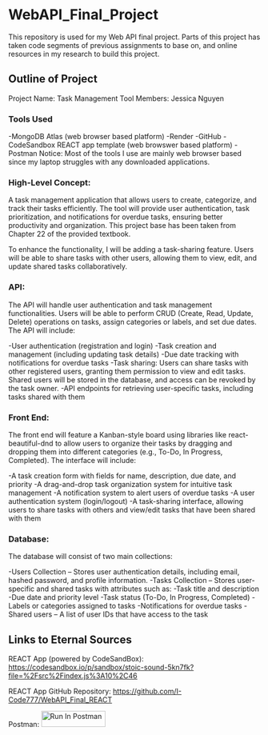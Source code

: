 # WebAPI_Final_Project
This repository is used for my Web API final project. Parts of this project has taken code segments of previous assignments to base on, and online resources in my research to build this project.

## Outline of Project
Project Name: Task Management Tool
Members: Jessica Nguyen

### Tools Used
-MongoDB Atlas (web browser based platform)
-Render
-GitHub
-CodeSandbox REACT app template (web browswer based platform)
-Postman
Notice: Most of the tools I use are mainly web browser based since my laptop struggles with any downloaded applications.

### High-Level Concept:
A task management application that allows users to create, categorize, and track their tasks efficiently. The tool will provide user authentication, task prioritization, and notifications for overdue tasks, ensuring better productivity and organization. This project base has been taken from Chapter 22 of the provided textbook.

To enhance the functionality, I will be adding a task-sharing feature. Users will be able to share tasks with other users, allowing them to view, edit, and update shared tasks collaboratively.

### API:
The API will handle user authentication and task management functionalities. Users will be able to perform CRUD (Create, Read, Update, Delete) operations on tasks, assign categories or labels, and set due dates. The API will include:

-User authentication (registration and login)
-Task creation and management (including updating task details)
-Due date tracking with notifications for overdue tasks
-Task sharing: Users can share tasks with other registered users, granting them permission to view and edit tasks. Shared users will be stored in the database, and access can be revoked by the task owner.
-API endpoints for retrieving user-specific tasks, including tasks shared with them

### Front End:
The front end will feature a Kanban-style board using libraries like react-beautiful-dnd to allow users to organize their tasks by dragging and dropping them into different categories (e.g., To-Do, In Progress, Completed). The interface will include:

-A task creation form with fields for name, description, due date, and priority
-A drag-and-drop task organization system for intuitive task management
-A notification system to alert users of overdue tasks
-A user authentication system (login/logout)
-A task-sharing interface, allowing users to share tasks with others and view/edit tasks that have been shared with them

### Database:
The database will consist of two main collections:

-Users Collection – Stores user authentication details, including email, hashed password, and profile information.
-Tasks Collection – Stores user-specific and shared tasks with attributes such as:
-Task title and description
-Due date and priority level
-Task status (To-Do, In Progress, Completed)
-Labels or categories assigned to tasks
-Notifications for overdue tasks
-Shared users – A list of user IDs that have access to the task


## Links to Eternal Sources
REACT App (powered by CodeSandBox): https://codesandbox.io/p/sandbox/stoic-sound-5kn7fk?file=%2Fsrc%2Findex.js%3A10%2C46

REACT App GitHub Repository: https://github.com/I-Code777/WebAPI_Final_REACT

Postman: [<img src="https://run.pstmn.io/button.svg" alt="Run In Postman" style="width: 128px; height: 32px;">](https://app.getpostman.com/run-collection/41738051-7a7f71fd-afcb-44c9-9173-5518a9ad0d00?action=collection%2Ffork&source=rip_markdown&collection-url=entityId%3D41738051-7a7f71fd-afcb-44c9-9173-5518a9ad0d00%26entityType%3Dcollection%26workspaceId%3Da4250de4-ab16-4e10-864c-e1bf56c53dd0)
